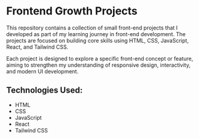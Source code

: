 # Frontend Growth Projects

This repository contains a collection of small front-end projects that I developed as part of my learning journey in front-end development. The projects are focused on building core skills using HTML, CSS, JavaScript, React, and Tailwind CSS.

Each project is designed to explore a specific front-end concept or feature, aiming to strengthen my understanding of responsive design, interactivity, and modern UI development.

## Technologies Used:
- HTML
- CSS
- JavaScript
- React
- Tailwind CSS
